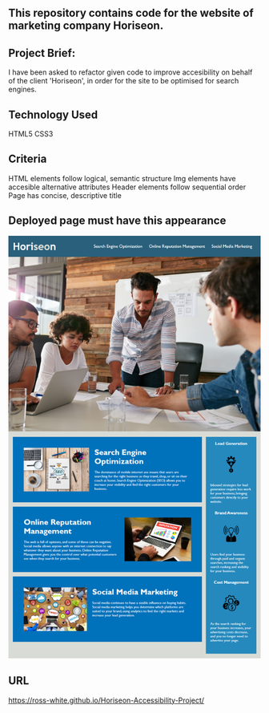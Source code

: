 ## This repository contains code for the website of marketing company Horiseon.

## Project Brief:
I have been asked to refactor given code to improve accesibility on behalf of the client 'Horiseon', in order for the site to be optimised for search engines.

## Technology Used
HTML5
CSS3

## Criteria
HTML elements follow logical, semantic structure
Img elements have accesible alternative attributes
Header elements follow sequential order
Page has concise, descriptive title

## Deployed page must have this appearance

![code refactor demo](./Assets/images/01-html-css-git-homework-demo.png)

## URL

https://ross-white.github.io/Horiseon-Accessibility-Project/
